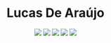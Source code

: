 <h1 align="center">Lucas De Araújo</h1>

<p align="center">
<a href= "https://shinji-mimura.github.io/"><img src="https://img.shields.io/badge/website-2a9d8f.svg?&style=for-the-badge&logo=github&logoColor=white"/></a>
<a href= "https://www.linkedin.com/in/lucasaraj/"><img src="https://img.shields.io/badge/linkedin-0077B5.svg?&style=for-the-badge&logo=linkedin&logoColor=white"/></a>
<a href="https://www.youtube.com/channel/UCAv1fvk1xVm4rFWsIMBGJEw"><img src="https://img.shields.io/badge/Youtube-e63946.svg?&style=for-the-badge&logo=youtube&logoColor=white"/></a>
<a href="https://tryhackme.com/p/ShinjiMimura"><img src="https://img.shields.io/badge/TRYHACKME-212C42.svg?&style=for-the-badge&logo=TryHackMe&logoColor=red"/></a>
<a href="https://www.hackthebox.eu/home/users/profile/487983"><img src="https://img.shields.io/badge/HackTheBox-212C42.svg?&style=for-the-badge&logo=hack-the-box&logoColor=green"/></a> 
</p>
